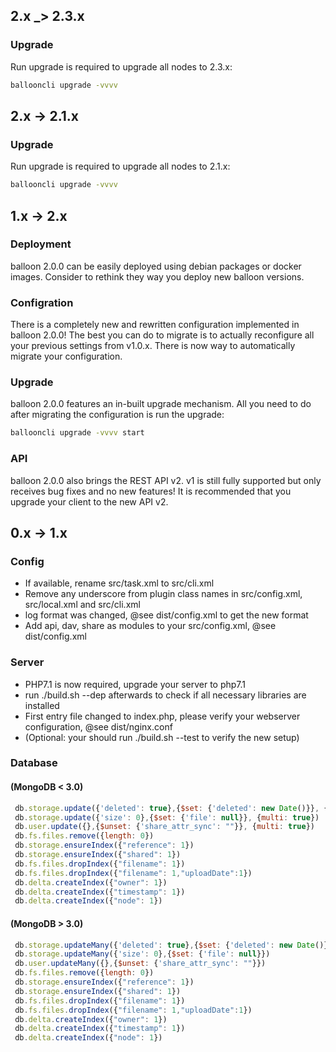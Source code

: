 ## 2.x _> 2.3.x
### Upgrade
Run upgrade is required to upgrade all nodes to 2.3.x:

```sh
ballooncli upgrade -vvvv
```

## 2.x -> 2.1.x
### Upgrade
Run upgrade is required to upgrade all nodes to 2.1.x:

```sh
ballooncli upgrade -vvvv
```

## 1.x -> 2.x
### Deployment
balloon 2.0.0 can be easily deployed using debian packages or docker images. Consider to rethink they way you deploy new balloon versions.

### Configration
There is a completely new and rewritten configuration implemented in balloon 2.0.0! The best you can do to migrate is to actually reconfigure all your previous settings
from v1.0.x. There is now way to automatically migrate your configuration.

### Upgrade
balloon 2.0.0 features an in-built upgrade mechanism. All you need to do after migrating the configuration is run the upgrade:
```sh
ballooncli upgrade -vvvv start
```

### API
balloon 2.0.0 also brings the REST API v2. v1 is still fully supported but only receives bug fixes and no new features!
It is recommended that you upgrade your client to the new API v2.


## 0.x -> 1.x

### Config
* If available, rename src/task.xml to src/cli.xml
* Remove any underscore from plugin class names in src/config.xml, src/local.xml and src/cli.xml
* log format was changed, @see dist/config.xml to get the new format
* Add api, dav, share as modules to your src/config.xml, @see dist/config.xml


### Server
* PHP7.1 is now required, upgrade your server to php7.1
* run ./build.sh --dep afterwards to check if all necessary libraries are installed
* First entry file changed to index.php, please verify your webserver configuration, @see dist/nginx.conf
* (Optional: your should run ./build.sh --test to verify the new setup)


### Database
#### (MongoDB < 3.0)
```javascript
 db.storage.update({'deleted': true},{$set: {'deleted': new Date()}}, {multi: true})
 db.storage.update({'size': 0},{$set: {'file': null}}, {multi: true})
 db.user.update({},{$unset: {'share_attr_sync': ""}}, {multi: true}) 
 db.fs.files.remove({length: 0})
 db.storage.ensureIndex({"reference": 1})
 db.storage.ensureIndex({"shared": 1})
 db.fs.files.dropIndex({"filename": 1})
 db.fs.files.dropIndex({"filename": 1,"uploadDate":1})
 db.delta.createIndex({"owner": 1})
 db.delta.createIndex({"timestamp": 1})
 db.delta.createIndex({"node": 1})
```

#### (MongoDB > 3.0)
```javascript
 db.storage.updateMany({'deleted': true},{$set: {'deleted': new Date()}})
 db.storage.updateMany({'size': 0},{$set: {'file': null}})
 db.user.updateMany({},{$unset: {'share_attr_sync': ""}})
 db.fs.files.remove({length: 0})
 db.storage.ensureIndex({"reference": 1})
 db.storage.ensureIndex({"shared": 1})
 db.fs.files.dropIndex({"filename": 1})
 db.fs.files.dropIndex({"filename": 1,"uploadDate":1})
 db.delta.createIndex({"owner": 1})
 db.delta.createIndex({"timestamp": 1})
 db.delta.createIndex({"node": 1})
```
